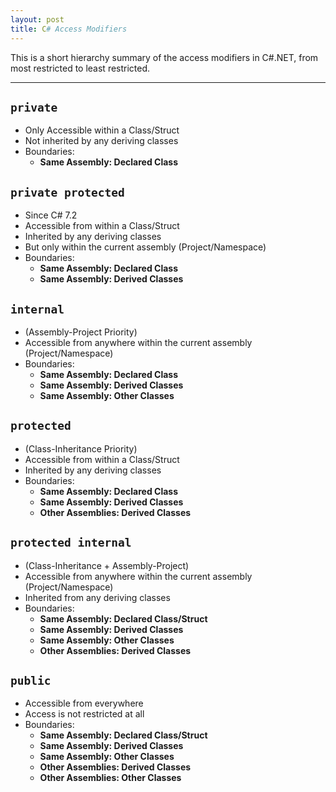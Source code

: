 ```yaml
---
layout: post
title: C# Access Modifiers
---
```


This is a short hierarchy summary of the access modifiers in C#.NET, from most restricted to least restricted.

---

## `private`

- Only Accessible within a Class/Struct
- Not inherited by any deriving classes
- Boundaries:
  - **Same Assembly: Declared Class**

## `private protected` 

- Since C# 7.2
- Accessible from within a Class/Struct
- Inherited by any deriving classes
- But only within the current assembly (Project/Namespace)
- Boundaries:
  - **Same Assembly: Declared Class**
  - **Same Assembly: Derived Classes**

## `internal`

- (Assembly-Project Priority)
- Accessible from anywhere within the current assembly (Project/Namespace)
- Boundaries:
  - **Same Assembly: Declared Class**
  - **Same Assembly: Derived Classes**
  - **Same Assembly: Other Classes**

## `protected`

- (Class-Inheritance Priority)
- Accessible from within a Class/Struct
- Inherited by any deriving classes
- Boundaries:
  - **Same Assembly: Declared Class**
  - **Same Assembly: Derived Classes**
  - **Other Assemblies: Derived Classes**

## `protected internal`

- (Class-Inheritance + Assembly-Project)
- Accessible from anywhere within the current assembly (Project/Namespace)
- Inherited from any deriving classes
- Boundaries:
  - **Same Assembly: Declared Class/Struct**
  - **Same Assembly: Derived Classes**
  - **Same Assembly: Other Classes**
  - **Other Assemblies: Derived Classes**

## `public`

- Accessible from everywhere
- Access is not restricted at all
- Boundaries:
  - **Same Assembly: Declared Class/Struct**
  - **Same Assembly: Derived Classes**
  - **Same Assembly: Other Classes**
  - **Other Assemblies: Derived Classes**
  - **Other Assemblies: Other Classes**
